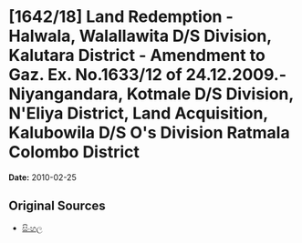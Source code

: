 # [1642/18] Land Redemption - Halwala, Walallawita D/S Division, Kalutara District - Amendment to Gaz. Ex. No.1633/12 of 24.12.2009.- Niyangandara, Kotmale D/S Division, N'Eliya District, Land Acquisition, Kalubowila D/S O's Division Ratmala Colombo District

**Date:** 2010-02-25

## Original Sources

- [සිංහල](https://documents.gov.lk/view/extra-gazettes/2010/2/1642-18_S.pdf)
